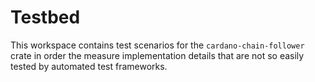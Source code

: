 # Testbed

This workspace contains test scenarios for the `cardano-chain-follower` crate
in order the measure implementation details that are not so easily tested by
automated test frameworks.
